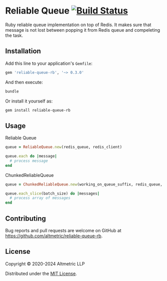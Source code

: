 # Reliable Queue [![Build Status](https://api.travis-ci.com/altmetric/reliable-queue-rb.svg?branch=main)](https://travis-ci.com/github/altmetric/reliable-queue-rb)

Ruby reliable queue implementation on top of Redis. It makes sure that message is not lost between popping it from Redis queue and compeleting the task.

## Installation

Add this line to your application's `Gemfile`:

```ruby
gem 'reliable-queue-rb', '~> 0.3.0'
```

And then execute:

```sh
bundle
```

Or install it yourself as:

```sh
gem install reliable-queue-rb
```

## Usage

Reliable Queue

```ruby
queue = ReliableQueue.new(redis_queue, redis_client)

queue.each do |message|
  # process message
end
```

ChunkedReliableQueue

```ruby
queue = ChunkedReliableQueue.new(working_on_queue_suffix, redis_queue, redis_client)

queue.each_slice(batch_size) do |messages|
  # process array of messages
end
```

## Contributing

Bug reports and pull requests are welcome on GitHub at <https://github.com/altmetric/reliable-queue-rb>.

## License

Copyright © 2020-2024 Altmetric LLP

Distributed under the [MIT License](http://opensource.org/licenses/MIT).
